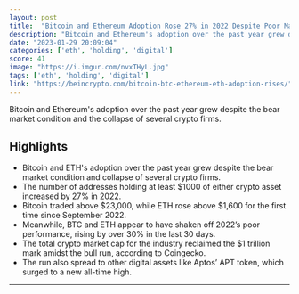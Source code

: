 ```yaml
---
layout: post
title:  "Bitcoin and Ethereum Adoption Rose 27% in 2022 Despite Poor Market Performance"
description: "Bitcoin and Ethereum's adoption over the past year grew despite the bear market condition and the collapse of several crypto firms."
date: "2023-01-29 20:09:04"
categories: ['eth', 'holding', 'digital']
score: 41
image: "https://i.imgur.com/nvxTHyL.jpg"
tags: ['eth', 'holding', 'digital']
link: "https://beincrypto.com/bitcoin-btc-ethereum-eth-adoption-rises/"
---
```


Bitcoin and Ethereum's adoption over the past year grew despite the bear market condition and the collapse of several crypto firms.

## Highlights

- Bitcoin and ETH's adoption over the past year grew despite the bear market condition and collapse of several crypto firms.
- The number of addresses holding at least $1000 of either crypto asset increased by 27% in 2022.
- Bitcoin traded above $23,000, while ETH rose above $1,600 for the first time since September 2022.
- Meanwhile, BTC and ETH appear to have shaken off 2022’s poor performance, rising by over 30% in the last 30 days.
- The total crypto market cap for the industry reclaimed the $1 trillion mark amidst the bull run, according to Coingecko.
- The run also spread to other digital assets like Aptos’ APT token, which surged to a new all-time high.

---
